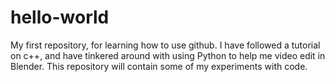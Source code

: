 # hello-world
My first repository, for learning how to use github.
I have followed a tutorial on c++, and have tinkered around with using Python to help me video edit in Blender.
This repository will contain some of my experiments with code.

